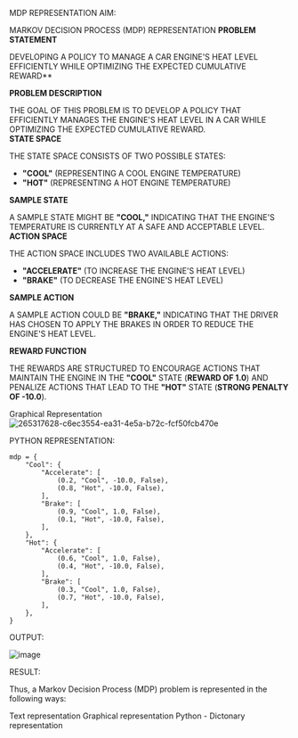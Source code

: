 MDP REPRESENTATION
AIM:

MARKOV DECISION PROCESS (MDP) REPRESENTATION
 **PROBLEM STATEMENT**  

DEVELOPING A POLICY TO MANAGE A CAR ENGINE'S HEAT LEVEL EFFICIENTLY WHILE OPTIMIZING THE EXPECTED CUMULATIVE REWARD**  

 **PROBLEM DESCRIPTION**  

THE GOAL OF THIS PROBLEM IS TO DEVELOP A POLICY THAT EFFICIENTLY MANAGES THE ENGINE'S HEAT LEVEL IN A CAR WHILE OPTIMIZING THE EXPECTED CUMULATIVE REWARD.  
 **STATE SPACE**  

THE STATE SPACE CONSISTS OF TWO POSSIBLE STATES:  
- **"COOL"** (REPRESENTING A COOL ENGINE TEMPERATURE)  
- **"HOT"** (REPRESENTING A HOT ENGINE TEMPERATURE)  

 **SAMPLE STATE**  

A SAMPLE STATE MIGHT BE **"COOL,"** INDICATING THAT THE ENGINE'S TEMPERATURE IS CURRENTLY AT A SAFE AND ACCEPTABLE LEVEL.  **ACTION SPACE**  

THE ACTION SPACE INCLUDES TWO AVAILABLE ACTIONS:  
- **"ACCELERATE"** (TO INCREASE THE ENGINE'S HEAT LEVEL)  
- **"BRAKE"** (TO DECREASE THE ENGINE'S HEAT LEVEL)  

 **SAMPLE ACTION**  

A SAMPLE ACTION COULD BE **"BRAKE,"** INDICATING THAT THE DRIVER HAS CHOSEN TO APPLY THE BRAKES IN ORDER TO REDUCE THE ENGINE'S HEAT LEVEL.  

**REWARD FUNCTION**  

THE REWARDS ARE STRUCTURED TO ENCOURAGE ACTIONS THAT MAINTAIN THE ENGINE IN THE **"COOL"** STATE (**REWARD OF 1.0**) AND PENALIZE ACTIONS THAT LEAD TO THE **"HOT"** STATE (**STRONG PENALTY OF -10.0**).

Graphical Representation
![265317628-c6ec3554-ea31-4e5a-b72c-fcf50fcb470e](https://github.com/user-attachments/assets/9a0a97d6-e923-4ff2-9885-de887fa4211e)


 PYTHON REPRESENTATION:
```
mdp = {
    "Cool": {
        "Accelerate": [
            (0.2, "Cool", -10.0, False),
            (0.8, "Hot", -10.0, False),
        ],
        "Brake": [
            (0.9, "Cool", 1.0, False),
            (0.1, "Hot", -10.0, False),
        ],
    },
    "Hot": {
        "Accelerate": [
            (0.6, "Cool", 1.0, False),
            (0.4, "Hot", -10.0, False),
        ],
        "Brake": [
            (0.3, "Cool", 1.0, False),
            (0.7, "Hot", -10.0, False),
        ],
    },
}
```

 OUTPUT:

![image](https://github.com/user-attachments/assets/fb4401f1-26d5-4ca6-8d0d-32b9be70d053)



 RESULT:

Thus, a Markov Decision Process (MDP) problem is represented in the following ways:

Text representation
Graphical representation
Python - Dictonary representation


